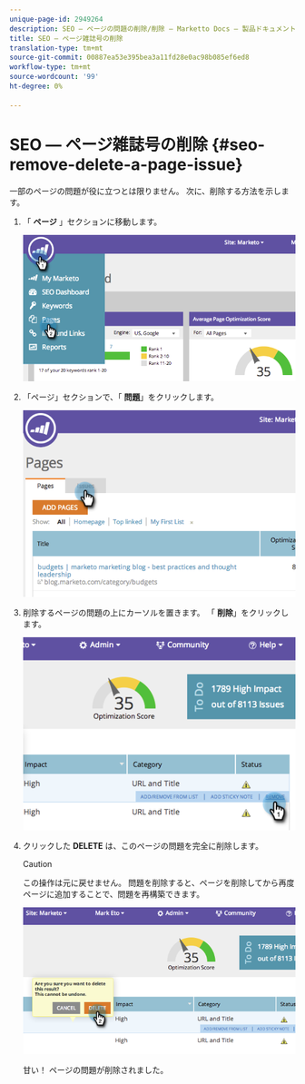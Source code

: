 ```yaml
---
unique-page-id: 2949264
description: SEO — ページの問題の削除/削除 — Marketto Docs — 製品ドキュメント
title: SEO — ページ雑誌号の削除
translation-type: tm+mt
source-git-commit: 00887ea53e395bea3a11fd28e0ac98b085ef6ed8
workflow-type: tm+mt
source-wordcount: '99'
ht-degree: 0%

---
```



# SEO — ページ雑誌号の削除 {#seo-remove-delete-a-page-issue}

一部のページの問題が役に立つとは限りません。 次に、削除する方法を示します。

1. 「 **ページ** 」セクションに移動します。

   ![](assets/image2014-9-18-14-3a0-3a16.png)

1. 「ページ」セクションで、「 **問題**」をクリックします。

   ![](assets/image2014-9-18-14-3a0-3a30.png)

1. 削除するページの問題の上にカーソルを置きます。 「 **削除**」をクリックします。

   ![](assets/image2014-9-18-14-3a0-3a38.png)

1. クリックした **DELETE** は、このページの問題を完全に削除します。

   >[!CAUTION]
   >
   >この操作は元に戻せません。 問題を削除すると、ページを削除してから再度ページに追加することで、問題を再構築できます。

   ![](assets/image2014-9-18-14-3a1-3a28.png)

   甘い！ ページの問題が削除されました。


